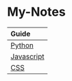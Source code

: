 # My-Notes


|Guide|
|:-|
|[Python](./Python/README.md)|
|[Javascript](./Javascript/README.md)|
|[CSS](./CSS/README.md)|

